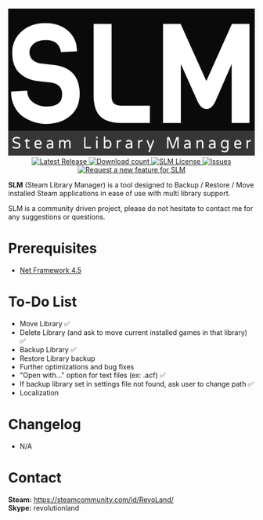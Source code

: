 <p align="center">
	<img src="/Extras/Logo/slm.png?raw=true" width="600px" height="300px" alt="Steam Library Manager" />
	<br />
	<a href="https://github.com/RevoLand/Steam-Library-Manager/releases/latest">
		<img src="https://img.shields.io/github/release/RevoLand/Steam-Library-Manager.svg?style=flat-square" alt="Latest Release">
	</a>
    <a href="https://github.com/RevoLand/Steam-Library-Manager/releases/latest">
        <img src="https://img.shields.io/github/downloads/RevoLand/Steam-Library-Manager/latest/total.svg?style=flat-square" alt="Download count">
    </a>
    <a href="https://raw.githubusercontent.com/RevoLand/Steam-Library-Manager/master/LICENSE">
        <img src="https://img.shields.io/badge/license-MIT-blue.svg?style=flat-square" alt="SLM License">
    </a>
    <a href="https://github.com/RevoLand/Steam-Library-Manager/issues">
        <img src="https://img.shields.io/github/issues/RevoLand/Steam-Library-Manager.svg?style=flat-square" alt="Issues">
    </a>
    <a href="https://github.com/RevoLand/Steam-Library-Manager/issues/new?labels=Feature%20Request">
        <img src="https://img.shields.io/badge/Request a new-Feature-green.svg?style=flat-square" alt="Request a new feature for SLM">
    </a>
</p>

**SLM** (Steam Library Manager) is a tool designed to Backup / Restore / Move installed Steam applications in ease of use with multi library support.

SLM is a community driven project, please do not hesitate to contact me for any suggestions or questions.

Prerequisites
===================
 - [Net Framework 4.5](https://www.microsoft.com/en-us/download/details.aspx?id=30653)

To-Do List
===================
 - Move Library :white_check_mark:
 - Delete Library (and ask to move current installed games in that library) :white_check_mark:
 - Backup Library :white_check_mark:
 - Restore Library backup
 - Further optimizations and bug fixes
 - "Open with..." option for text files (ex: .acf) :white_check_mark:
 - If backup library set in settings file not found, ask user to change path :white_check_mark:
 - Localization

Changelog
===================
 - N/A

Contact
===================
**Steam:** https://steamcommunity.com/id/RevoLand/
<br />
**Skype:** revolutionland
